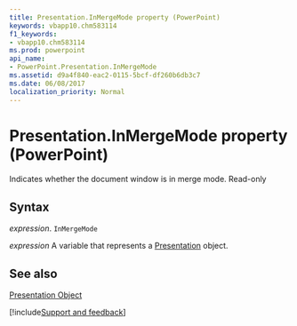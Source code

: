 ```yaml
---
title: Presentation.InMergeMode property (PowerPoint)
keywords: vbapp10.chm583114
f1_keywords:
- vbapp10.chm583114
ms.prod: powerpoint
api_name:
- PowerPoint.Presentation.InMergeMode
ms.assetid: d9a4f840-eac2-0115-5bcf-df260b6db3c7
ms.date: 06/08/2017
localization_priority: Normal
---
```



# Presentation.InMergeMode property (PowerPoint)

Indicates whether the document window is in merge mode. Read-only


## Syntax

_expression_. `InMergeMode`

_expression_ A variable that represents a [Presentation](PowerPoint.Presentation.md) object.


## See also


[Presentation Object](PowerPoint.Presentation.md)

[!include[Support and feedback](~/includes/feedback-boilerplate.md)]